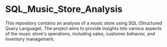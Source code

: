 # SQL_Music_Store_Analysis
This repository contains an analysis of a music store using SQL (Structured Query Language). The project aims to provide insights into various aspects of the music store's operations, including sales, customer behavior, and inventory management.
